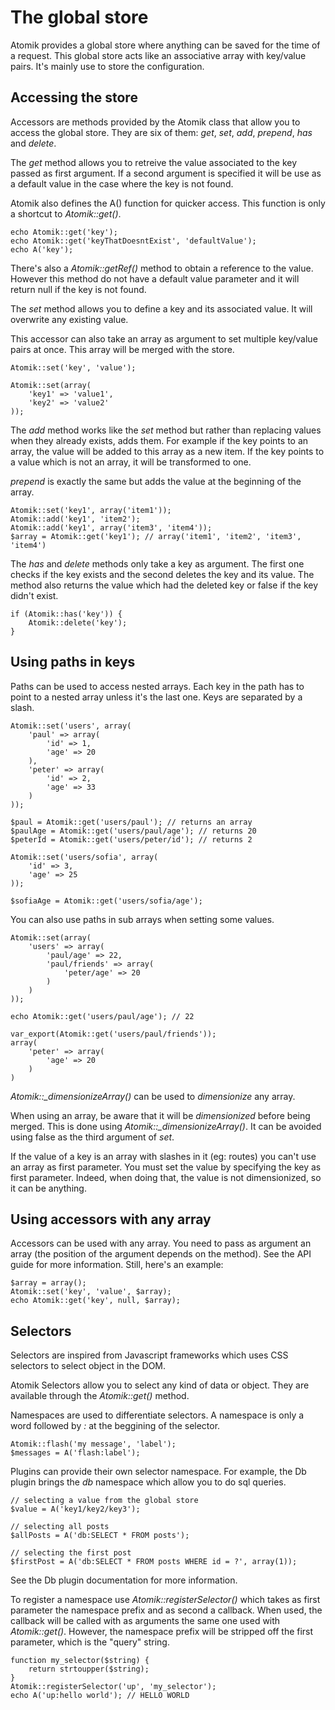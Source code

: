 
# The global store

Atomik provides a global store where anything can be saved for the time of a request.
This global store acts like an associative array with key/value pairs.
It's mainly use to store the configuration.

## Accessing the store

Accessors are methods provided by the Atomik class that allow you to 
access the global store. They are six of them: *get*, *set*, *add*, *prepend*,
*has* and *delete*.

The *get* method allows you to retreive the value
associated to the key passed as first argument. If a second argument is 
specified it will be use as a default value in the case where the key is
not found.

Atomik also defines the A() function for quicker access. This
function is only a shortcut to *Atomik::get()*.

    echo Atomik::get('key');
    echo Atomik::get('keyThatDoesntExist', 'defaultValue');
    echo A('key');

There's also a *Atomik::getRef()* method to obtain a
reference to the value. However this method do not have a default value parameter
and it will return null if the key is not found.

The *set* method allows you to define a key and its
associated value. It will overwrite any existing value.

This accessor can also take an array as argument to set multiple key/value pairs
at once. This array will be merged with the store.

    Atomik::set('key', 'value');

    Atomik::set(array(
	    'key1' => 'value1',
	    'key2' => 'value2'
    ));

The *add* method works like the *set*
method but rather than replacing values when they already exists, adds them. For
example if the key points to an array, the value will be added to this array as a new
item. If the key points to a value which is not an array, it will be transformed to
one.

*prepend* is exactly the same but adds the value at the beginning
of the array.

    Atomik::set('key1', array('item1'));
    Atomik::add('key1', 'item2');
    Atomik::add('key1', array('item3', 'item4'));
    $array = Atomik::get('key1'); // array('item1', 'item2', 'item3', 'item4')

The *has* and *delete*
methods only take a key as argument. The first one checks if the key exists
and the second deletes the key and its value. The method also returns the value
which had the deleted key or false if the key didn't exist.

    if (Atomik::has('key')) {
	    Atomik::delete('key');
    }

## Using paths in keys

Paths can be used to access nested arrays. Each key in the path has to point to a nested
array unless it's the last one. Keys are separated by a slash. 

    Atomik::set('users', array(
	    'paul' => array(
		    'id' => 1,
		    'age' => 20
	    ),
	    'peter' => array(
		    'id' => 2,
		    'age' => 33
	    )
    ));
    
    $paul = Atomik::get('users/paul'); // returns an array
    $paulAge = Atomik::get('users/paul/age'); // returns 20
    $peterId = Atomik::get('users/peter/id'); // returns 2
    
    Atomik::set('users/sofia', array(
	    'id' => 3,
	    'age' => 25
    ));
    
    $sofiaAge = Atomik::get('users/sofia/age');

You can also use paths in sub arrays when setting some values.

    Atomik::set(array(
	    'users' => array(
		    'paul/age' => 22,
		    'paul/friends' => array(
			    'peter/age' => 20
		    )
	    )
    ));
    
    echo Atomik::get('users/paul/age'); // 22
    
    var_export(Atomik::get('users/paul/friends'));
    array(
	    'peter' => array(
		    'age' => 20
	    )
    )

*Atomik::\_dimensionizeArray()* can be used to *dimensionize* any array.

When using an array, be aware that it will be *dimensionized* before being
merged. This is done using *Atomik::\_dimensionizeArray()*. It can be avoided
using false as the third argument of *set*.

If the value of a key is an array with slashes in it (eg: routes) you can't use an array
as first parameter. You must set the value by specifying the key as first parameter. Indeed,
when doing that, the value is not dimensionized, so it can be anything.

## Using accessors with any array

Accessors can be used with any array. You need to pass as argument an array
(the position of the argument depends on the method). See the API guide for 
more information. Still, here's an example:

    $array = array();
    Atomik::set('key', 'value', $array);
    echo Atomik::get('key', null, $array);

## Selectors

Selectors are inspired from Javascript frameworks which uses CSS selectors to 
select object in the DOM.

Atomik Selectors allow you to select any kind of data or object.
They are available through the *Atomik::get()* method.

Namespaces are used to differentiate selectors. A namespace is only a word followed
by *:* at the beggining of the selector.

    Atomik::flash('my message', 'label');
    $messages = A('flash:label');

Plugins can provide their own selector namespace. For example, the Db plugin brings
the *db* namespace which allow you to do sql queries.

    // selecting a value from the global store
    $value = A('key1/key2/key3');

    // selecting all posts
    $allPosts = A('db:SELECT * FROM posts');

    // selecting the first post
    $firstPost = A('db:SELECT * FROM posts WHERE id = ?', array(1));

See the Db plugin documentation for more information. 

To register a namespace use *Atomik::registerSelector()* which takes
as first parameter the namespace prefix and as second a callback. When used, the callback will
be called with as arguments the same one used with *Atomik::get()*.
However, the namespace prefix will be stripped off the first parameter, which is the "query" string.

    function my_selector($string) {
	    return strtoupper($string);
    }
    Atomik::registerSelector('up', 'my_selector');
    echo A('up:hello world'); // HELLO WORLD
